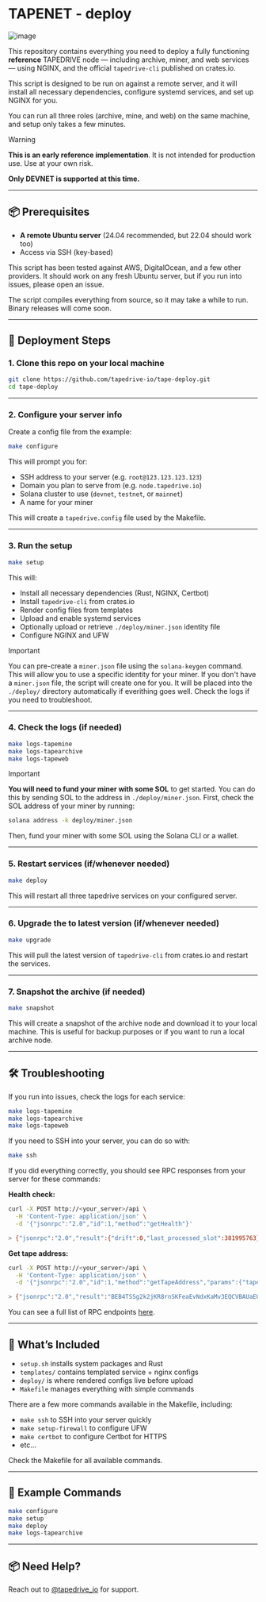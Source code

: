# TAPENET - deploy

![image](https://github.com/user-attachments/assets/5b1fa103-0814-4ed4-966d-c9cb1aafeb2f)


This repository contains everything you need to deploy a fully functioning **reference** TAPEDRIVE node — including archive, miner, and web services — using NGINX, and the official `tapedrive-cli` published on crates.io. 

This script is designed to be run on against a remote server, and it will install all necessary dependencies, configure systemd services, and set up NGINX for you.

You can run all three roles (archive, mine, and web) on the same machine, and setup only takes a few minutes.

> [!WARNING]
> **This is an early reference implementation**. It is not intended for production use. Use at your own risk. 
>
> **Only DEVNET is supported at this time.**

---

## 📦 Prerequisites

- **A remote Ubuntu server** (24.04 recommended, but 22.04 should work too)
- Access via SSH (key-based)

This script has been tested against AWS, DigitalOcean, and a few other providers. It should work on any fresh Ubuntu server, but if you run into issues, please open an issue. 

The script compiles everything from source, so it may take a while to run. Binary releases will come soon.

---

## 🚀 Deployment Steps

### 1. Clone this repo on your local machine

```bash
git clone https://github.com/tapedrive-io/tape-deploy.git
cd tape-deploy
```

---

### 2. Configure your server info

Create a config file from the example:

```bash
make configure
```

This will prompt you for:

- SSH address to your server (e.g. `root@123.123.123.123`)
- Domain you plan to serve from (e.g. `node.tapedrive.io`)
- Solana cluster to use (`devnet`, `testnet`, or `mainnet`)
- A name for your miner

This will create a `tapedrive.config` file used by the Makefile.

---

### 3. Run the setup

```bash
make setup
```

This will:

- Install all necessary dependencies (Rust, NGINX, Certbot)
- Install `tapedrive-cli` from crates.io
- Render config files from templates
- Upload and enable systemd services
- Optionally upload or retrieve `./deploy/miner.json` identity file
- Configure NGINX and UFW

> [!IMPORTANT]
> You can pre-create a `miner.json` file using the `solana-keygen` command. This will allow you to use a specific identity for your miner. If you don't have a `miner.json` file, the script will create one for you. It will be placed into the `./deploy/` directory automatically if everithing goes well. Check the logs if you need to troubleshoot.

---

### 4. Check the logs (if needed)

```bash
make logs-tapemine
make logs-tapearchive
make logs-tapeweb
```

> [!IMPORTANT]
> **You will need to fund your miner with some SOL** to get started. You can do this by sending SOL to the address in `./deploy/miner.json`.
> First, check the SOL address of your miner by running:
> ```bash
> solana address -k deploy/miner.json
> ```
>
> Then, fund your miner with some SOL using the Solana CLI or a wallet.

---

### 5. Restart services (if/whenever needed)

```bash
make deploy
```

This will restart all three tapedrive services on your configured server.

---

### 6. Upgrade the to latest version (if/whenever needed)

```bash
make upgrade
```

This will pull the latest version of `tapedrive-cli` from crates.io and restart the services.

---

### 7. Snapshot the archive (if needed)

```bash
make snapshot
```

This will create a snapshot of the archive node and download it to your local machine. This is useful for backup purposes or if you want to run a local archive node.

--- 

## 🛠️ Troubleshooting

If you run into issues, check the logs for each service:

```bash
make logs-tapemine
make logs-tapearchive
make logs-tapeweb
```

If you need to SSH into your server, you can do so with:

```bash
make ssh
```

If you did everything correctly, you should see RPC responses from your server for these commands:

**Health check:**
```bash
curl -X POST http://<your_server>/api \
  -H 'Content-Type: application/json' \
  -d '{"jsonrpc":"2.0","id":1,"method":"getHealth"}'

> {"jsonrpc":"2.0","result":{"drift":0,"last_processed_slot":381995763},"id":5}
```

**Get tape address:**
```bash
curl -X POST http://<your_server>/api \
  -H 'Content-Type: application/json' \
  -d '{"jsonrpc":"2.0","id":1,"method":"getTapeAddress","params":{"tape_number":1}}'

> {"jsonrpc":"2.0","result":"BEB4TSSg2k2jKR8rnSKFeaEvNdxKaMv3EQCVBAUaEUPM","id":1}
```

You can see a full list of RPC endpoints [here](https://docs.rs/tape-network/latest/tape_network/web/index.html).

---

## 🧠 What’s Included

- `setup.sh` installs system packages and Rust
- `templates/` contains templated service + nginx configs
- `deploy/` is where rendered configs live before upload
- `Makefile` manages everything with simple commands

There are a few more commands available in the Makefile, including:
- `make ssh` to SSH into your server quickly
- `make setup-firewall` to configure UFW
- `make certbot` to configure Certbot for HTTPS
- etc... 

Check the Makefile for all available commands.

---

## 🧪 Example Commands

```bash
make configure
make setup
make deploy
make logs-tapearchive
```

---

## 📦 Need Help?

Reach out to [@tapedrive_io](https://twitter.com/tapedrive_io) for support.
